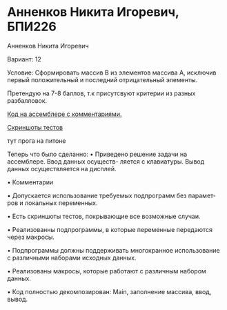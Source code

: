 # Анненков Никита Игоревич, БПИ226
Анненков Никита Игоревич

Вариант: 12

Условие: Сформировать массив B из элементов массива A, исключив первый положительный и последний отрицательный элементы.

Претендую на 7-8 баллов, т.к присутсвуют критерии из разных разбалловок.

[Код на ассемблере с комментариями.](https://github.com/polblack7/IHW)

[Скриншоты тестов](https://github.com/polblack7/IHW/tree/main/screenshotsoftests)

тут прога на питоне

Теперь что было сделанно: 
• Приведено решение задачи на ассемблере. Ввод данных осуществ- ляется с клавиатуры. Вывод данных осуществляется на дисплей.

• Комментарии

• Допускается использование требуемых подпрограмм без парамет- ров и локальных переменных.

• Есть скриншоты тестов, покрывающие все возможные случаи.

• Реализованны подпрограммы, в которые переменные передаются через макросы.

• Подпрограммы должны поддерживать многокранное использование с различными наборами исходных данных.

• Реализованы макросы, которые работают с различным набором данных.

• Код полностью декомпозирован: Main, заполнение массива, ввод, вывод.






